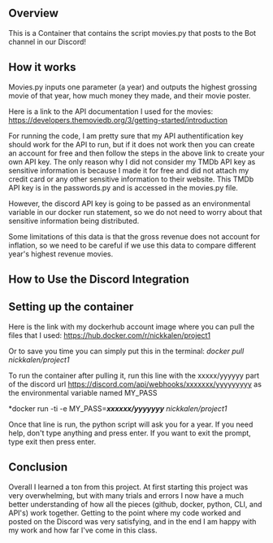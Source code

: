 ## Overview

This is a Container that contains the script movies.py that posts to the Bot channel in our Discord!

## How it works

Movies.py inputs one parameter (a year) and outputs the highest grossing movie of that year, how much money they made, and their movie poster.

Here is a link to the API documentation I used for the movies:
https://developers.themoviedb.org/3/getting-started/introduction

For running the code, I am pretty sure that my API authentification key should work for the API to run, but if it does not work then you can create an account for free and then follow the steps in the above link to create your own API key. The only reason why I did not consider my TMDb API key as sensitive information is because I made it for free and did not attach my credit card or any other sensitive information to their website. This TMDb API key is in the passwords.py and is accessed in the movies.py file.

However, the discord API key is going to be passed as an environmental variable in our docker run statement, so we do not need to worry about that sensitive information being distributed.

Some limitations of this data is that the gross revenue does not account for inflation, so we need to be careful if we use this data to compare different year's highest revenue movies.

## How to Use the Discord Integration

## Setting up the container

Here is the link with my dockerhub account image where you can pull the files that I used:
https://hub.docker.com/r/nickkalen/project1

Or to save you time you can simply put this in the terminal:
*docker pull nickkalen/project1*

To run the container after pulling it, run this line with the xxxxx/yyyyyy part of the discord
url https://discord.com/api/webhooks/xxxxxxx/yyyyyyyyy as the environmental variable named MY_PASS

*docker run -ti -e MY_PASS=***xxxxxx/yyyyyyy*** *nickkalen/project1*

Once that line is run, the python script will ask you for a year. If you need help, don't type anything and press enter. If you want to exit the prompt, type exit then press enter.

## Conclusion
Overall I learned a ton from this project. At first starting this project was very overwhelming, but with many trials and errors I now have a much better understanding of how all the pieces (github, docker, python, CLI, and API's) work together. Getting to the point where my code worked and posted on the Discord was very satisfying, and in the end I am happy with my work and how far I've come in this class.


